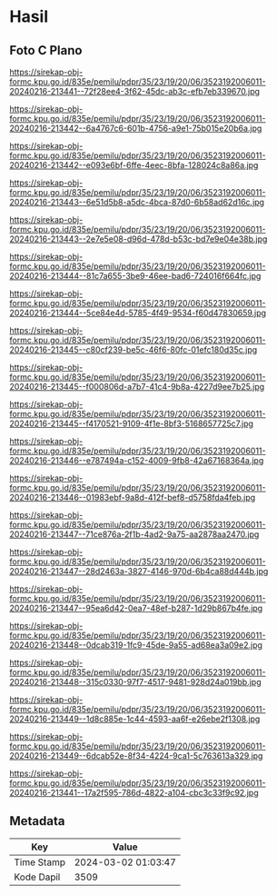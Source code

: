 # Hasil

## Foto C Plano

https://sirekap-obj-formc.kpu.go.id/835e/pemilu/pdpr/35/23/19/20/06/3523192006011-20240216-213441--72f28ee4-3f62-45dc-ab3c-efb7eb339670.jpg

https://sirekap-obj-formc.kpu.go.id/835e/pemilu/pdpr/35/23/19/20/06/3523192006011-20240216-213442--6a4767c6-601b-4756-a9e1-75b015e20b6a.jpg

https://sirekap-obj-formc.kpu.go.id/835e/pemilu/pdpr/35/23/19/20/06/3523192006011-20240216-213442--e093e6bf-6ffe-4eec-8bfa-128024c8a86a.jpg

https://sirekap-obj-formc.kpu.go.id/835e/pemilu/pdpr/35/23/19/20/06/3523192006011-20240216-213443--6e51d5b8-a5dc-4bca-87d0-6b58ad62d16c.jpg

https://sirekap-obj-formc.kpu.go.id/835e/pemilu/pdpr/35/23/19/20/06/3523192006011-20240216-213443--2e7e5e08-d96d-478d-b53c-bd7e9e04e38b.jpg

https://sirekap-obj-formc.kpu.go.id/835e/pemilu/pdpr/35/23/19/20/06/3523192006011-20240216-213444--81c7a655-3be9-46ee-bad6-724016f664fc.jpg

https://sirekap-obj-formc.kpu.go.id/835e/pemilu/pdpr/35/23/19/20/06/3523192006011-20240216-213444--5ce84e4d-5785-4f49-9534-f60d47830659.jpg

https://sirekap-obj-formc.kpu.go.id/835e/pemilu/pdpr/35/23/19/20/06/3523192006011-20240216-213445--c80cf239-be5c-46f6-80fc-01efc180d35c.jpg

https://sirekap-obj-formc.kpu.go.id/835e/pemilu/pdpr/35/23/19/20/06/3523192006011-20240216-213445--f000806d-a7b7-41c4-9b8a-4227d9ee7b25.jpg

https://sirekap-obj-formc.kpu.go.id/835e/pemilu/pdpr/35/23/19/20/06/3523192006011-20240216-213445--f4170521-9109-4f1e-8bf3-5168657725c7.jpg

https://sirekap-obj-formc.kpu.go.id/835e/pemilu/pdpr/35/23/19/20/06/3523192006011-20240216-213446--e787494a-c152-4009-9fb8-42a67168364a.jpg

https://sirekap-obj-formc.kpu.go.id/835e/pemilu/pdpr/35/23/19/20/06/3523192006011-20240216-213446--01983ebf-9a8d-412f-bef8-d5758fda4feb.jpg

https://sirekap-obj-formc.kpu.go.id/835e/pemilu/pdpr/35/23/19/20/06/3523192006011-20240216-213447--71ce876a-2f1b-4ad2-9a75-aa2878aa2470.jpg

https://sirekap-obj-formc.kpu.go.id/835e/pemilu/pdpr/35/23/19/20/06/3523192006011-20240216-213447--28d2463a-3827-4146-970d-6b4ca88d444b.jpg

https://sirekap-obj-formc.kpu.go.id/835e/pemilu/pdpr/35/23/19/20/06/3523192006011-20240216-213447--95ea6d42-0ea7-48ef-b287-1d29b867b4fe.jpg

https://sirekap-obj-formc.kpu.go.id/835e/pemilu/pdpr/35/23/19/20/06/3523192006011-20240216-213448--0dcab319-1fc9-45de-9a55-ad68ea3a09e2.jpg

https://sirekap-obj-formc.kpu.go.id/835e/pemilu/pdpr/35/23/19/20/06/3523192006011-20240216-213448--315c0330-97f7-4517-9481-928d24a019bb.jpg

https://sirekap-obj-formc.kpu.go.id/835e/pemilu/pdpr/35/23/19/20/06/3523192006011-20240216-213449--1d8c885e-1c44-4593-aa6f-e26ebe2f1308.jpg

https://sirekap-obj-formc.kpu.go.id/835e/pemilu/pdpr/35/23/19/20/06/3523192006011-20240216-213449--6dcab52e-8f34-4224-9ca1-5c763613a329.jpg

https://sirekap-obj-formc.kpu.go.id/835e/pemilu/pdpr/35/23/19/20/06/3523192006011-20240216-213441--17a2f595-786d-4822-a104-cbc3c33f9c92.jpg


## Metadata

| Key        | Value               |
| ---------- | ------------------- |
| Time Stamp | 2024-03-02 01:03:47 |
| Kode Dapil | 3509                |



